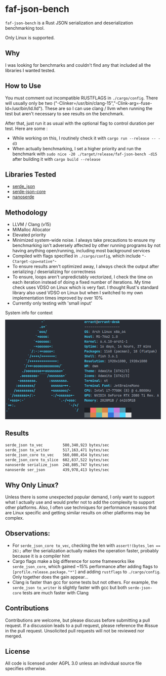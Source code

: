 # faf-json-bench

`faf-json-bench` is a Rust JSON serialization and deserialization benchmarking tool.

Only Linux is supported.

## Why

I was looking for benchmarks and couldn't find any that included all the libraries I wanted tested.

## How to Use

You must comment out incompatible RUSTFLAGS in `./cargo/config`. There will usually only be two ("-Clinker=/usr/bin/clang-15","-Clink-arg=-fuse-ld=/usr/bin/ld.lld"). These are so I can use clang / llvm when running the test but aren't necessary to see results on the benchmark.

After that, just run it as usual with the optional flag to control duration per test. Here are some :

- While working on this, I routinely check it with `cargo run --release -- -d3`
- When actually benchmarking, I set a higher priority and run the benchmark with `sudo nice -20 ./target/release/faf-json-bench -d15` after building it with `cargo build --release`

## Libraries Tested

- [serde_json](https://github.com/serde-rs/json)
- [serde-json-core](https://github.com/rust-embedded-community/serde-json-core/)
- [nanoserde](https://github.com/not-fl3/nanoserde)

## Methodology

- LLVM / Clang (v15)
- MiMalloc Allocator
- Elevated priority
- Minimized system-wide noise. I always take precautions to ensure my benchmarking isn't adversely affected by other running programs by not having anything open/running, including most background services
- Compiled with flags specified in `./cargo/config`, which include `"-Ctarget-cpu=native"`-
- To ensure results aren't optimized away, I always check the output after serializing / deserializing for correctness
- To ensure, loops aren't unpredictably vectorized, I check the time on each iteration instead of doing a fixed number of iterations. My time check uses VDSO on Linux which is very fast. I thought Rust's standard library also used VDSO on Linux but when I switched to my own implementation times improved by over 10%
- Currently only testing with 'small input'

System info for context

![](ref/fetch.png)

## Results

```
serde_json to_vec         580,340,923 bytes/sec
serde_json to_writer      517,163,471 bytes/sec
serde_json_core to_vec    560,080,454 bytes/sec
serde_json_core to_slice  602,837,522 bytes/sec
nanoserde serialize_json  248,805,747 bytes/sec
nanoserde ser_json        439,978,413 bytes/sec
```

## Why Only Linux?

Unless there is some unexpected popular demand, I only want to support what I actually use and would prefer not to add the complexity to support other platforms. Also, I often use techniques for performance reasons that are Linux specific and getting similar results on other platforms may be complex.

## Observations:

- For `serde_json_core to_vec`, checking the len with `assert!(bytes_len == 26);` after the serialization actually makes the operation faster, probably because it is a compiler hint
- Cargo flags make a big difference for some frameworks like `serde_json_core`, which gained ~15% performance after adding flags to `[profile.release.package."*"]` and adding `rustflags` to `./cargo/config`. Only together does the gain appear...
- Clang is faster than gcc for some tests but not others. For example, the `serde_json to_writer` is slightly faster with gcc but both `serde-json-core` tests are much faster with Clang

## Contributions

Contributions are welcome, but please discuss before submitting a pull request. If a discussion leads to a pull request, please reference the \#issue in the pull request. Unsolicited pull requests will not be reviewed nor merged.

## License

All code is licensed under AGPL 3.0 unless an individual source file specifies otherwise.
